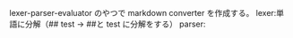 lexer-parser-evaluator のやつで markdown converter を作成する。
lexer:単語に分解（## test → ##と test に分解をする）
parser:
